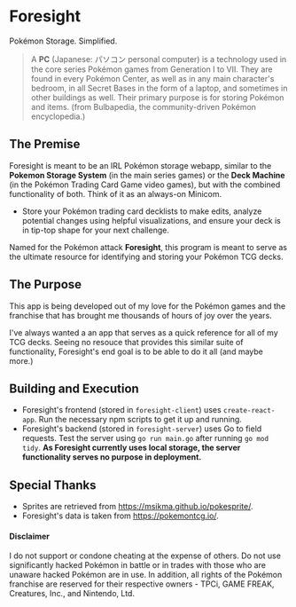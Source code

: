 Foresight
====
Pokémon Storage. Simplified.

> A **PC** (Japanese: パソコン personal computer) is a technology used in the core series Pokémon games from Generation I to VII. They are found in every Pokémon Center, as well as in any main character's bedroom, in all Secret Bases in the form of a laptop, and sometimes in other buildings as well. Their primary purpose is for storing Pokémon and items. 
(from Bulbapedia, the community-driven Pokémon encyclopedia.)
## The Premise
Foresight is meant to be an IRL Pokémon storage webapp, similar to the **Pokemon Storage System** (in the main series games) or the **Deck Machine** (in the Pokémon Trading Card Game video games), but with the combined functionality of both. Think of it as an always-on Minicom.

- Store your Pokémon trading card decklists to make edits, analyze potential changes using helpful visualizations, and ensure your deck is in tip-top shape for your next challenge.

Named for the Pokémon attack **Foresight**, this program is meant to serve as the ultimate resource for identifying and storing your Pokémon TCG decks.

## The Purpose
This app is being developed out of my love for the Pokémon games and the franchise that has brought me thousands of hours of joy over the years.

I've always wanted a an app that serves as a quick reference for all of my TCG decks. Seeing no resouce that provides this similar suite of functionality, Foresight's end goal is to be able to do it all (and maybe more.)

## Building and Execution
- Foresight's frontend (stored in `foresight-client`) uses `create-react-app`. Run the necessary npm scripts to get it up and running.
- Foresight's backend (stored in `foresight-server`) uses Go to field requests. Test the server using `go run main.go` after running `go mod tidy`. **As Foresight currently uses local storage, the server functionality serves no purpose in deployment.**

## Special Thanks
- Sprites are retrieved from https://msikma.github.io/pokesprite/.
- Foresight's data is taken from https://pokemontcg.io/.

#### Disclaimer
I do not support or condone cheating at the expense of others. Do not use significantly hacked Pokémon in battle or in trades with those who are unaware hacked Pokémon are in use. In addition, all rights of the Pokémon franchise are reserved for their respective owners - TPCi, GAME FREAK, Creatures, Inc., and Nintendo, Ltd.

